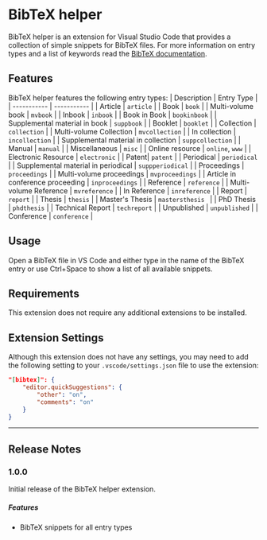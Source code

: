 # BibTeX helper

BibTeX helper is an extension for Visual Studio Code that provides a collection of simple snippets for BibTeX files.
For more information on entry types and a list of keywords read the [BibTeX documentation](https://ctan.joethei.xyz/biblio/bibtex/base/btxdoc.pdf).

## Features

BibTeX helper features the following entry types:
| Description | Entry Type |
| ----------- | ----------- |
| Article | `article` |
| Book | `book` |
| Multi-volume book | `mvbook` |
| Inbook | `inbook` |
| Book in Book | `bookinbook` |
| Supplemental material in book | `suppbook` |
| Booklet | `booklet` |
| Collection | `collection` |
| Multi-volume Collection | `mvcollection` |
| In collection | `incollection` |
| Supplemental material in collection | `suppcollection` |
| Manual | `manual` |
| Miscellaneous | `misc` |
| Online resource | `online`, `www` |
| Electronic Resource | `electronic` |
| Patent| `patent` |
| Periodical | `periodical` |
| Supplemental material in periodical | `suppperiodical` |
| Proceedings | `proceedings` |
| Multi-volume proceedings | `mvproceedings` |
| Article in conference proceeding | `inproceedings` |
| Reference | `reference` |
| Multi-volume Reference | `mvreference` |
| In Reference | `inreference` |
| Report | `report` |
| Thesis | `thesis` |
| Master's Thesis | `mastersthesis ` |
| PhD Thesis | `phdthesis` |
| Technical Report | `techreport` |
| Unpublished | `unpublished` |
| Conference | `conference` |

## Usage

Open a BibTeX file in VS Code and either type in the name of the BibTeX entry or use Ctrl+Space to show a list of all available snippets.


## Requirements

This extension does not require any additional extensions to be installed.

## Extension Settings

Although this extension does not have any settings, you may need to add the following setting to your `.vscode/settings.json` file to use the extension:

```json
"[bibtex]": {
    "editor.quickSuggestions": {
        "other": "on",
        "comments": "on"
    }
}
```
---

## Release Notes

### 1.0.0

Initial release of the BibTeX helper extension.
##### Features
- BibTeX snippets for all entry types



